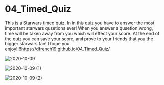 # 04_Timed_Quiz

This is a Starwars timed quiz.
In in this quiz you have to answer the most important starwars qusetions ever!
When you answer a qusetion wrong, time will be taken away from you which will effect your score. 
At the end of the quiz you can save your score, and prove to your friends that you the bigger starwars fan!
I hope you enjoy!!!!https://dfrench19.github.io/04_Timed_Quiz/ 

![2020-10-09](https://user-images.githubusercontent.com/67846486/95546252-b41def00-09c5-11eb-9e93-424ed778ab6f.png)

![2020-10-09 (1)](https://user-images.githubusercontent.com/67846486/95546308-d879cb80-09c5-11eb-9bca-fde0a842e6a8.png)

![2020-10-09 (2)](https://user-images.githubusercontent.com/67846486/95546344-f810f400-09c5-11eb-8fe1-a6c3040d8850.png)
